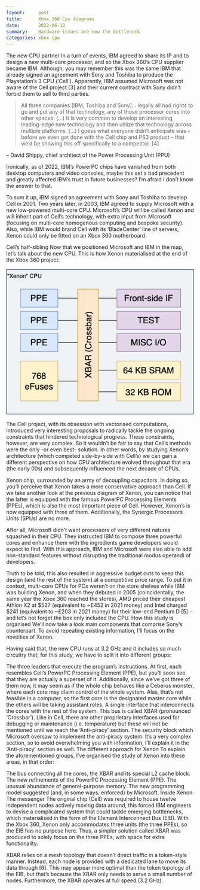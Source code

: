 ```yaml
---
layout:     post
title:      Xbox 360 Cpu diagrams
date:       2022-06-13
summary:    Hardware issues are now the bottleneck
categories: xbox cpu
---
```


The new CPU partner
In a turn of events, IBM agreed to share its IP and to design a new multi-core processor, and so the Xbox 360’s CPU supplier became IBM. Although, you may remember this was the same IBM that already signed an agreement with Sony and Toshiba to produce the Playstation’s 3 CPU (‘Cell’). Apparently, IBM assumed Microsoft was not aware of the Cell project [3] and their current contract with Sony didn’t forbid them to sell to third parties.

> All three companies [IBM, Toshiba and Sony]… legally all had rights to go and put any of that technology, any of those processor cores into other spaces. (…) It is very common to develop an interesting, leading-edge new technology and then utilize that technology across multiple platforms. (…) I guess what everyone didn’t anticipate was – before we even got done with the Cell chip and PS3 product – that we’d be showing this off specifically to a competitor. [4]

– David Shippy, chief architect of the Power Processing Unit (PPU)

Ironically, as of 2022, IBM’s PowerPC chips have vanished from both desktop computers and video consoles, maybe this set a bad precedent and greatly affected IBM’s trust in future businesses? I’m afraid I don’t know the answer to that.

To sum it up, IBM signed an agreement with Sony and Toshiba to develop Cell in 2001. Two years later, in 2003, IBM agreed to supply Microsoft with a new low-powered multi-core CPU. Microsoft’s CPU will be called Xenon and will inherit part of Cell’s technology, with extra input from Microsoft (focusing on multi-core homogenous computing and bespoke security). Also, while IBM would brand Cell with its ‘BladeCenter’ line of servers, Xenon could only be fitted on an Xbox 360 motherboard.

Cell’s half-sibling
Now that we positioned Microsoft and IBM in the map, let’s talk about the new CPU. This is how Xenon materialised at the end of the Xbox 360 project:
<br>
<br>
![xeno cpu](/images/xbox_cpu/xenoncpu.png)

The Cell project, with its obsession with vectorised computations, introduced very interesting proposals to radically tackle the ongoing constraints that hindered technological progress. These constraints, however, are very complex. So it wouldn’t be fair to say that Cell’s methods were the only -or even best- solution. In other words, by studying Xenon’s architecture (which competed side-by-side with Cell’s) we can gain a different perspective on how CPU architecture evolved throughout that era (the early 00s) and subsequently influenced the next decade of CPUs.

Xenon chip, surrounded by an army of decoupling capacitors.
In doing so, you’ll perceive that Xenon takes a more conservative approach than Cell. If we take another look at the previous diagram of Xenon, you can notice that the latter is equipped with the famous PowerPC Processing Elements (PPEs), which is also the most important piece of Cell. However, Xenon’s is now equipped with three of them. Additionally, the Synergic Processors Units (SPUs) are no more.

After all, Microsoft didn’t want processors of very different natures squashed in their CPU. They instructed IBM to compose three powerful cores and enhance them with the ingredients game developers would expect to find. With this approach, IBM and Microsoft were also able to add non-standard features without disrupting the traditional modus operandi of developers.

Truth to be told, this also resulted in aggressive budget cuts to keep this design (and the rest of the system) at a competitive price range. To put it in context, multi-core CPUs for PCs weren’t on the store shelves while IBM was building Xenon, and when they debuted in 2005 (coincidentally, the same year the Xbox 360 reached the stores), AMD priced their cheapest Athlon X2 at $537 (equivalent to ~£452 in 2021 money) and Intel charged $241 (equivalent to ~£203 in 2021 money) for their low-end Pentium D [5] - and let’s not forget the box only included the CPU.
How this study is organised
We’ll now take a look main components that comprise Sony’s counterpart. To avoid repeating existing information, I’ll focus on the novelties of Xenon.

Having said that, the new CPU runs at 3.2 GHz and it includes so much circuitry that, for this study, we have to split it into different groups:

The three leaders that execute the program’s instructions. At first, each resembles Cell’s PowerPC Processing Element (PPE), but you’ll soon see that they are actually a superset of it. Additionally, since we’ve got three of them now, it may seem as if the whole chip behaves like a Ceberus monster, where each core may claim control of the whole system. Alas, that’s not feasible in a computer, so the first core is the designated master core while the others will be taking assistant roles.
A single interface that interconnects the cores with the rest of the system. This bus is called XBAR (pronounced ‘Crossbar’).
Like in Cell, there are other proprietary interfaces used for debugging or maintenance (i.e. temperature) but these will not be mentioned until we reach the ‘Anti-piracy’ section.
The security block which Microsoft oversaw to implement the anti-piracy system. It’s a very complex section, so to avoid overwhelming you with information, I’ll explain it in the ‘Anti-piracy’ section as well.
The different approach for Xenon
To explain the aforementioned groups, I’ve organised the study of Xenon into these areas, in that order:

The bus connecting all the cores, the XBAR and its special L2 cache block.
The new refinements of the PowerPC Processing Element (PPE).
The unusual abundance of general-purpose memory.
The new programming model suggested (and, in some ways, enforced) by Microsoft.
Inside Xenon: The messenger
The original chip (Cell) was required to house twelve independent nodes actively moving data around, this forced IBM engineers to devise a complicated system that could tackle emerging bottlenecks, which materialised in the form of the Element Interconnect Bus (EIB). With the Xbox 360, Xenon only accommodates three units (the three PPEs), so the EIB has no purpose here. Thus, a simpler solution called XBAR was produced to solely focus on the three PPEs, with space for extra functionality.

XBAR relies on a mesh topology that doesn’t direct traffic in a token-style manner. Instead, each node is provided with a dedicated lane to move its data through [6]. This may appear more optimal than the token topology of the EIB, but that’s because the XBAR only needs to serve a small number of nodes. Furthermore, the XBAR operates at full speed (3.2 GHz).




